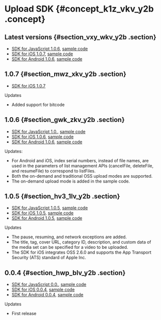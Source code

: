 # Upload SDK {#concept_k1z_vkv_y2b .concept}

## Latest versions {#section_vxy_wkv_y2b .section}

-   [SDK for JavaScript 1.0.6](https://outline.oss-cn-hangzhou.aliyuncs.com/doc/uploadsdk/aliyun-vod-upload-js-sdk-1.0.6.zip), [sample code](https://outline.oss-cn-hangzhou.aliyuncs.com/doc/uploadsdk/VODUploadDemo-js-1.0.6.zip)
-   [SDK for iOS 1.0.7](https://outline.oss-cn-hangzhou.aliyuncs.com/doc/uploadsdk/VODUpload.framework-1.0.7.zip), [sample code](https://outline.oss-cn-hangzhou.aliyuncs.com/doc/uploadsdk/VODUploadDemo-ios-1.0.6.zip)
-   [SDK for Android 1.0.6](https://outline.oss-cn-hangzhou.aliyuncs.com/doc/uploadsdk/aliyun-vod-upload-android-sdk-1.0.6.jar), [sample code](https://outline.oss-cn-hangzhou.aliyuncs.com/doc/uploadsdk/VODUploadDemo-android-1.0.6.zip)

## 1.0.7 {#section_mwz_xkv_y2b .section}

-   [SDK for iOS 1.0.7](https://outline.oss-cn-hangzhou.aliyuncs.com/doc/uploadsdk/VODUpload.framework-1.0.7.zip)

Updates

-   Added support for bitcode

## 1.0.6 {#section_gwk_zkv_y2b .section}

-   [SDK for JavaScript 1.0.](https://outline.oss-cn-hangzhou.aliyuncs.com/doc/uploadsdk/aliyun-vod-upload-js-sdk-1.0.6.zip), [sample code](https://outline.oss-cn-hangzhou.aliyuncs.com/doc/uploadsdk/VODUploadDemo-js-1.0.6.zip)
-   [SDK for iOS 1.0.6](https://outline.oss-cn-hangzhou.aliyuncs.com/doc/uploadsdk/VODUpload.framework-1.0.6.zip), [sample code](https://outline.oss-cn-hangzhou.aliyuncs.com/doc/uploadsdk/VODUploadDemo-ios-1.0.6.zip)
-   [SDK for Android 1.0.6](https://outline.oss-cn-hangzhou.aliyuncs.com/doc/uploadsdk/aliyun-vod-upload-android-sdk-1.0.6.jar), [sample code](https://outline.oss-cn-hangzhou.aliyuncs.com/doc/uploadsdk/VODUploadDemo-android-1.0.6.zip)

Updates:

-   For Android and iOS, index serial numbers, instead of file names, are used in the parameters of list management APIs \(cancelFile, deleteFile, and resumeFile\) to correspond to listFiles.
-   Both the on-demand and traditional OSS upload modes are supported.
-   The on-demand upload mode is added in the sample code.

## 1.0.5 {#section_hv3_1lv_y2b .section}

-   [SDK for JavaScript 1.0.5](https://outline.oss-cn-hangzhou.aliyuncs.com/doc/uploadsdk/aliyun-vod-upload-js-sdk-1.0.5.zip), [sample code](https://outline.oss-cn-hangzhou.aliyuncs.com/doc/uploadsdk/VODUploadDemo-js-1.0.5.zip)
-   [SDK for iOS 1.0.5](https://outline.oss-cn-hangzhou.aliyuncs.com/doc/uploadsdk/VODUpload.framework-1.0.5.zip), [sample code](https://outline.oss-cn-hangzhou.aliyuncs.com/doc/uploadsdk/VODUploadDemo-1.0.5.zip)
-   [SDK for Android 1.0.5](https://outline.oss-cn-hangzhou.aliyuncs.com/doc/uploadsdk/aliyun-vod-upload-android-sdk-1.0.5.jar), [sample code](https://outline.oss-cn-hangzhou.aliyuncs.com/doc/uploadsdk/VODUploadDemo-android-1.0.5.zip)

Updates

-   The pause, resuming, and network exceptions are added.
-   The title, tag, cover URL, category ID, description, and custom data of the media set can be specified for a video to be uploaded.
-   The SDK for iOS integrates OSS 2.6.0 and supports the App Transport Security \(ATS\) standard of Apple Inc.

## 0.0.4 {#section_hwp_blv_y2b .section}

-   [SDK for JavaScript 0.0.](https://docs-aliyun.cn-hangzhou.oss.aliyun-inc.com/cn/vod/0.0.4/assets/sdk/js-sdk.zip), [sample code](https://docs-aliyun.cn-hangzhou.oss.aliyun-inc.com/cn/vod/0.0.4/assets/sdk/js_upload_demo.zip)
-   [SDK for iOS 0.0.4](https://docs-aliyun.cn-hangzhou.oss.aliyun-inc.com/cn/vod/0.0.4/assets/sdk/ios-sdk.zip), [sample code](https://docs-aliyun.cn-hangzhou.oss.aliyun-inc.com/cn/vod/0.0.4/assets/sdk/ios_upload_demo.zip)
-   [SDK for Android 0.0.4](https://docs-aliyun.cn-hangzhou.oss.aliyun-inc.com/cn/vod/0.0.4/assets/sdk/android-sdk.zip), [sample code](https://docs-aliyun.cn-hangzhou.oss.aliyun-inc.com/cn/vod/0.0.4/assets/sdk/android_upload_demo.zip)

Updates

-   First release

